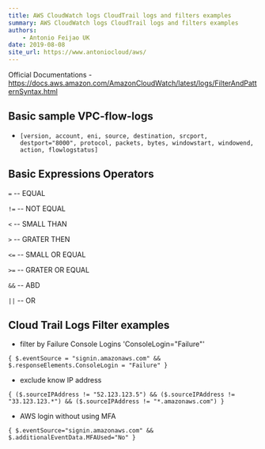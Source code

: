 ```yaml
---
title: AWS CloudWatch logs CloudTrail logs and filters examples
summary: AWS CloudWatch logs CloudTrail logs and filters examples
authors:
    - Antonio Feijao UK
date: 2019-08-08
site_url: https://www.antoniocloud/aws/
---
```


Official Documentations - <https://docs.aws.amazon.com/AmazonCloudWatch/latest/logs/FilterAndPatternSyntax.html>

## Basic sample VPC-flow-logs

- `[version, account, eni, source, destination, srcport, destport="8000", protocol, packets, bytes, windowstart, windowend, action, flowlogstatus]`

## Basic Expressions Operators

`=`     -- EQUAL

`!=`    -- NOT EQUAL

`<`     -- SMALL THAN

`>`     -- GRATER THEN

`<=`    -- SMALL OR EQUAL

`>=`    -- GRATER OR EQUAL

`&&`    -- ABD

`||`    -- OR

## Cloud Trail Logs Filter examples

- filter by Failure Console Logins  'ConsoleLogin="Failure"'

`{ $.eventSource = "signin.amazonaws.com" && $.responseElements.ConsoleLogin = "Failure" }`

- exclude know IP address

`{ ($.sourceIPAddress != "52.123.123.5") && ($.sourceIPAddress != "33.123.123.*") && ($.sourceIPAddress != "*.amazonaws.com") }`

- AWS login without using MFA

`{ $.eventSource="signin.amazonaws.com" && $.additionalEventData.MFAUsed="No" }`

